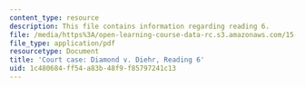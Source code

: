 ```yaml
---
content_type: resource
description: This file contains information regarding reading 6.
file: /media/https%3A/open-learning-course-data-rc.s3.amazonaws.com/15-628j-patents-copyrights-and-the-law-of-intellectual-property-spring-2013/1c480684ff54a83b48f9f85797241c13_MIT15_628JS13_read06.pdf
file_type: application/pdf
resourcetype: Document
title: 'Court case: Diamond v. Diehr, Reading 6'
uid: 1c480684-ff54-a83b-48f9-f85797241c13
---
```

